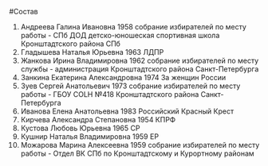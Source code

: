 #Состав
1. Андреева Галина Ивановна 1958 собрание избирателей по месту работы - СПб ДОД детско-юношеская спортивная школа Кронштадтского района СПб
2. Гладышева Наталья Юрьевна 1963 ЛДПР
3. Жанкова Ирина Владимировна 1962 собрание избирателей по месту службы - администрация Кронштадтского района Санкт-Петербурга
4. Занкина Екатерина Александровна 1974 За женщин России
5. Зуев Сергей Анатольевич 1973 собрание избирателей по месту работы - ГБОУ COLH №418 Кронштадтского района Санкт-Петербурга
6. Иванова Елена Анатольевна 1983 Российский Красный Крест
7. Кирчева Александра Степановна 1954 КПРФ
8. Кустова Любовь Юрьевна 1965 СР
9. Кушнир Наталья Владимировна 1959 ЕР
10. Можарова Марина Алексеевна 1959 собрание избирателей по месту работы - Отдел ВК СПб по Кронштадтскому и Курортному районам

